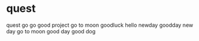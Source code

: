 # quest
quest go go 
good
project
go to moon
goodluck
hello
newday
goodday
new day
go to moon
good day
good dog
